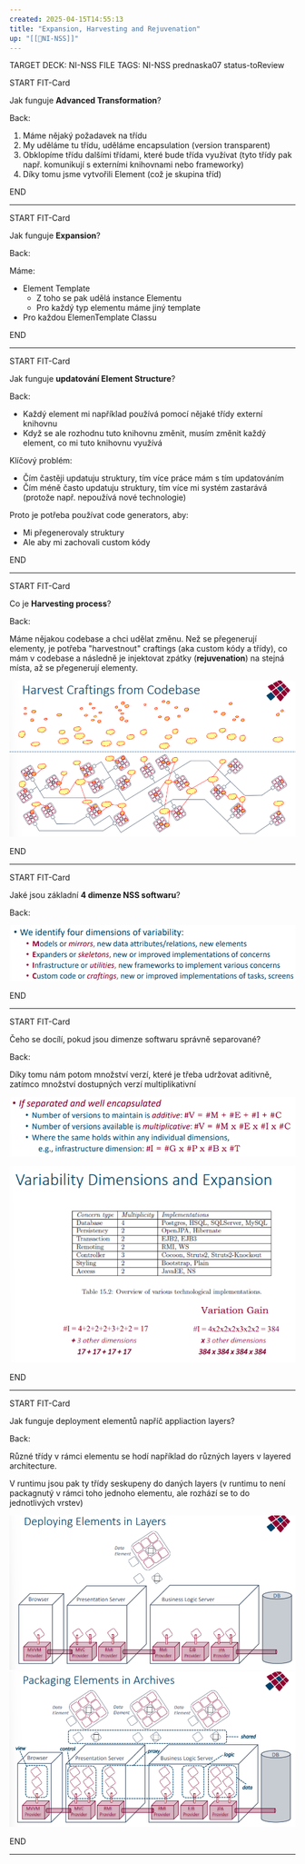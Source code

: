 ```yaml
---
created: 2025-04-15T14:55:13
title: "Expansion, Harvesting and Rejuvenation"
up: "[[📖NI-NSS]]"
---
```


TARGET DECK: NI-NSS
FILE TAGS: NI-NSS prednaska07 status-toReview


START
FIT-Card

Jak funguje **Advanced Transformation**?

Back:

1. Máme nějaký požadavek na třídu
2. My uděláme tu třídu, uděláme encapsulation (version transparent)
3. Obklopíme třídu dalšími třídami, které bude třída využívat (tyto třídy pak např. komunikují s externími knihovnami nebo frameworky)
4. Díky tomu jsme vytvořili Element (což je skupina tříd)
<!--ID: 1746599654213-->
END

---


START
FIT-Card

Jak funguje **Expansion**?

Back:

Máme:
- Element Template
	- Z toho se pak udělá instance Elementu
	- Pro každý typ elementu máme jiný template
- Pro každou ElemenTemplate Classu
<!--ID: 1746599654221-->
END

---


START
FIT-Card

Jak funguje **updatování Element Structure**?

Back:

- Každý element mi například používá pomocí nějaké třídy externí knihovnu
- Když se ale rozhodnu tuto knihovnu změnit, musím změnit každý element, co mi tuto knihovnu využívá

Klíčový problém:
- Čím častěji updatuju struktury, tím více práce mám s tím updatováním
- Čím méně často updatuju struktury, tím více mi systém zastarává (protože např. nepoužívá nové technologie)

Proto je potřeba používat code generators, aby:
- Mi přegenerovaly struktury
- Ale aby mi zachovali custom kódy
<!--ID: 1746599654231-->
END

---


START
FIT-Card

Co je **Harvesting process**?

Back:

Máme nějakou codebase a chci udělat změnu. Než se přegenerují elementy, je potřeba "harvestnout" craftings (aka custom kódy a třídy), co mám v codebase a následně je injektovat zpátky (**rejuvenation**) na stejná místa, až se přegenerují elementy.

![](../../Assets/Pasted%20image%2020250415151202.png)
<!--ID: 1746599654239-->
END

---


START
FIT-Card

Jaké jsou základní **4 dimenze NSS softwaru**?

Back:

![](../../Assets/Pasted%20image%2020250415151425.png)
<!--ID: 1746599654246-->
END

---


START
FIT-Card

Čeho se docílí, pokud jsou dimenze softwaru správně separované?

Back:

Díky tomu nám potom množství verzí, které je třeba udržovat aditivně, zatímco množství dostupných verzí multiplikativní

![](../../Assets/Pasted%20image%2020250415151445.png)

<!-- ExampleStart -->
![](../../Assets/Pasted%20image%2020250415151632.png)
<!-- ExampleEnd -->

<!--ID: 1746599654253-->
END

---


START
FIT-Card

Jak funguje deployment elementů napříč appliaction layers?

Back:

Různé třídy v rámci elementu se hodí například do různých layers v layered architecture.

V runtimu jsou pak ty třídy seskupeny do daných layers (v runtimu to není packagnutý v rámci toho jednoho elementu, ale rozhází se to do jednotlivých vrstev)

![](../../Assets/Pasted%20image%2020250415151708.png)
![](../../Assets/Pasted%20image%2020250415152048.png)
<!--ID: 1746599654260-->
END

---
